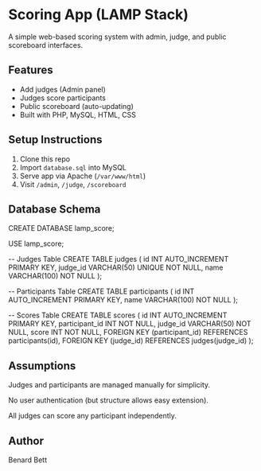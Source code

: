 # Scoring App (LAMP Stack)

A simple web-based scoring system with admin, judge, and public scoreboard interfaces.

## Features

- Add judges (Admin panel)
- Judges score participants
- Public scoreboard (auto-updating)
- Built with PHP, MySQL, HTML, CSS

## Setup Instructions

1. Clone this repo
2. Import `database.sql` into MySQL
3. Serve app via Apache (`/var/www/html`)
4. Visit `/admin`, `/judge`, `/scoreboard`

## Database Schema

CREATE DATABASE lamp_score;

USE lamp_score;

-- Judges Table
CREATE TABLE judges (
    id INT AUTO_INCREMENT PRIMARY KEY,
    judge_id VARCHAR(50) UNIQUE NOT NULL,
    name VARCHAR(100) NOT NULL
);

-- Participants Table
CREATE TABLE participants (
    id INT AUTO_INCREMENT PRIMARY KEY,
    name VARCHAR(100) NOT NULL
);

-- Scores Table
CREATE TABLE scores (
    id INT AUTO_INCREMENT PRIMARY KEY,
    participant_id INT NOT NULL,
    judge_id VARCHAR(50) NOT NULL,
    score INT NOT NULL,
    FOREIGN KEY (participant_id) REFERENCES participants(id),
    FOREIGN KEY (judge_id) REFERENCES judges(judge_id)
);


## Assumptions

Judges and participants are managed manually for simplicity.

No user authentication (but structure allows easy extension).

All judges can score any participant independently.

## Author

Benard Bett
